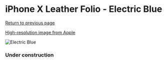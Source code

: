 # iPhone X Leather Folio - Electric Blue

[Return to previous page](/iphone_x)

[High-resolution image from Apple](https://store.storeimages.cdn-apple.com/8756/as-images.apple.com/is/MRGE2?wid=4500&hei=4500&fmt=png)

<div style="width: 384px"><img src="/everypreview/MRGE2.png" alt="Electric Blue"></div>

### Under construction
